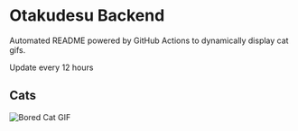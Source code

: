 # Otakudesu Backend

Automated README powered by GitHub Actions to dynamically display cat gifs.

 Update every 12 hours

## Cats

![Bored Cat GIF](https://media3.giphy.com/media/mlvseq9yvZhba/200.gif?cid=9acd02daduqkzxeyqa2ozfsh988qe5178hsc7xdn43k9fixf&ep=v1_gifs_search&rid=200.gif&ct=g)
